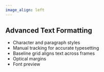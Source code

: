 ```yaml
---
image_align: left
---
```

## Advanced Text Formatting

- Character and paragraph styles
- Manual tracking for accurate typesetting
- Baseline grid aligns text across frames
- Optical margins
- Font preview
